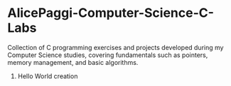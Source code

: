# AlicePaggi-Computer-Science-C-Labs
Collection of C programming exercises and projects developed during my Computer Science studies, covering fundamentals such as pointers, memory management, and basic algorithms.

1. Hello World creation
